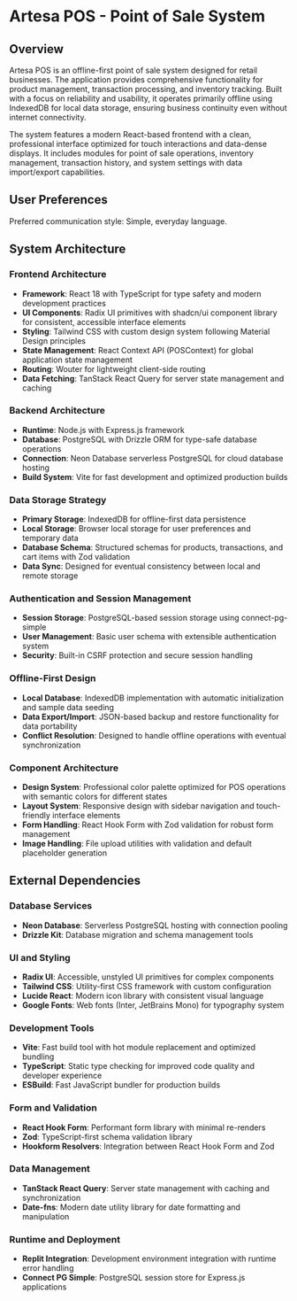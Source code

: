 # Artesa POS - Point of Sale System

## Overview

Artesa POS is an offline-first point of sale system designed for retail businesses. The application provides comprehensive functionality for product management, transaction processing, and inventory tracking. Built with a focus on reliability and usability, it operates primarily offline using IndexedDB for local data storage, ensuring business continuity even without internet connectivity.

The system features a modern React-based frontend with a clean, professional interface optimized for touch interactions and data-dense displays. It includes modules for point of sale operations, inventory management, transaction history, and system settings with data import/export capabilities.

## User Preferences

Preferred communication style: Simple, everyday language.

## System Architecture

### Frontend Architecture
- **Framework**: React 18 with TypeScript for type safety and modern development practices
- **UI Components**: Radix UI primitives with shadcn/ui component library for consistent, accessible interface elements
- **Styling**: Tailwind CSS with custom design system following Material Design principles
- **State Management**: React Context API (POSContext) for global application state management
- **Routing**: Wouter for lightweight client-side routing
- **Data Fetching**: TanStack React Query for server state management and caching

### Backend Architecture
- **Runtime**: Node.js with Express.js framework
- **Database**: PostgreSQL with Drizzle ORM for type-safe database operations
- **Connection**: Neon Database serverless PostgreSQL for cloud database hosting
- **Build System**: Vite for fast development and optimized production builds

### Data Storage Strategy
- **Primary Storage**: IndexedDB for offline-first data persistence
- **Local Storage**: Browser local storage for user preferences and temporary data
- **Database Schema**: Structured schemas for products, transactions, and cart items with Zod validation
- **Data Sync**: Designed for eventual consistency between local and remote storage

### Authentication and Session Management
- **Session Storage**: PostgreSQL-based session storage using connect-pg-simple
- **User Management**: Basic user schema with extensible authentication system
- **Security**: Built-in CSRF protection and secure session handling

### Offline-First Design
- **Local Database**: IndexedDB implementation with automatic initialization and sample data seeding
- **Data Export/Import**: JSON-based backup and restore functionality for data portability
- **Conflict Resolution**: Designed to handle offline operations with eventual synchronization

### Component Architecture
- **Design System**: Professional color palette optimized for POS operations with semantic colors for different states
- **Layout System**: Responsive design with sidebar navigation and touch-friendly interface elements
- **Form Handling**: React Hook Form with Zod validation for robust form management
- **Image Handling**: File upload utilities with validation and default placeholder generation

## External Dependencies

### Database Services
- **Neon Database**: Serverless PostgreSQL hosting with connection pooling
- **Drizzle Kit**: Database migration and schema management tools

### UI and Styling
- **Radix UI**: Accessible, unstyled UI primitives for complex components
- **Tailwind CSS**: Utility-first CSS framework with custom configuration
- **Lucide React**: Modern icon library with consistent visual language
- **Google Fonts**: Web fonts (Inter, JetBrains Mono) for typography system

### Development Tools
- **Vite**: Fast build tool with hot module replacement and optimized bundling
- **TypeScript**: Static type checking for improved code quality and developer experience
- **ESBuild**: Fast JavaScript bundler for production builds

### Form and Validation
- **React Hook Form**: Performant form library with minimal re-renders
- **Zod**: TypeScript-first schema validation library
- **Hookform Resolvers**: Integration between React Hook Form and Zod

### Data Management
- **TanStack React Query**: Server state management with caching and synchronization
- **Date-fns**: Modern date utility library for date formatting and manipulation

### Runtime and Deployment
- **Replit Integration**: Development environment integration with runtime error handling
- **Connect PG Simple**: PostgreSQL session store for Express.js applications
